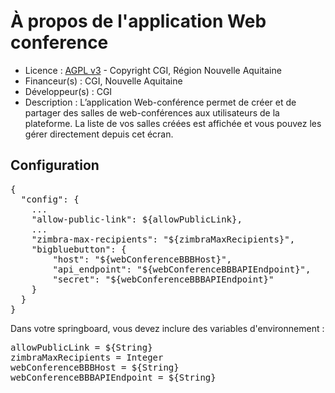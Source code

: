 # À propos de l'application Web conference
    
* Licence : [AGPL v3](http://www.gnu.org/licenses/agpl.txt) - Copyright CGI, Région Nouvelle Aquitaine
* Financeur(s) : CGI, Nouvelle Aquitaine
* Développeur(s) : CGI
* Description : L’application Web-conférence permet de créer et de partager des salles de web-conférences aux utilisateurs de la plateforme. La liste de vos salles créées est affichée et vous pouvez les gérer directement depuis cet écran.
       
## Configuration
<pre>
{
  "config": {
    ...
    "allow-public-link": ${allowPublicLink},
    ...
    "zimbra-max-recipients": "${zimbraMaxRecipients}",
    "bigbluebutton": {
        "host": "${webConferenceBBBHost}",
        "api_endpoint": "${webConferenceBBBAPIEndpoint}",
        "secret": "${webConferenceBBBAPIEndpoint}"
    }
  }
}
</pre>

Dans votre springboard, vous devez inclure des variables d'environnement :

<pre>
allowPublicLink = ${String}
zimbraMaxRecipients = Integer
webConferenceBBBHost = ${String}
webConferenceBBBAPIEndpoint = ${String}
</pre>
